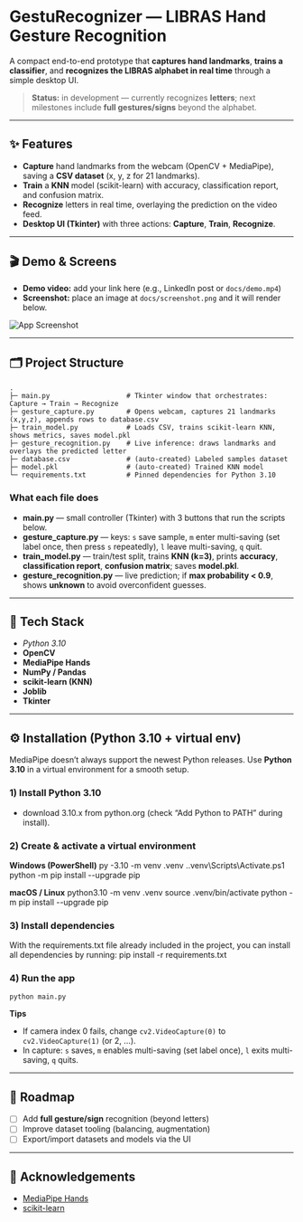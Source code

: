 # GestuRecognizer — LIBRAS Hand Gesture Recognition

A compact end-to-end prototype that **captures hand landmarks**, **trains a classifier**, and **recognizes the LIBRAS alphabet in real time** through a simple desktop UI.

> **Status:** in development — currently recognizes **letters**; next milestones include **full gestures/signs** beyond the alphabet.

---

## ✨ Features
- **Capture** hand landmarks from the webcam (OpenCV + MediaPipe), saving a **CSV dataset** (x, y, z for 21 landmarks).
- **Train** a **KNN** model (scikit-learn) with accuracy, classification report, and confusion matrix.
- **Recognize** letters in real time, overlaying the prediction on the video feed.
- **Desktop UI (Tkinter)** with three actions: **Capture**, **Train**, **Recognize**.

---

## 🎬 Demo & Screens
- **Demo video:** add your link here (e.g., LinkedIn post or `docs/demo.mp4`)
- **Screenshot:** place an image at `docs/screenshot.png` and it will render below.

![App Screenshot](docs/screenshot.png)

---

## 🗂️ Project Structure
    .
    ├─ main.py                   # Tkinter window that orchestrates: Capture → Train → Recognize
    ├─ gesture_capture.py        # Opens webcam, captures 21 landmarks (x,y,z), appends rows to database.csv
    ├─ train_model.py            # Loads CSV, trains scikit-learn KNN, shows metrics, saves model.pkl
    ├─ gesture_recognition.py    # Live inference: draws landmarks and overlays the predicted letter
    ├─ database.csv              # (auto-created) Labeled samples dataset
    ├─ model.pkl                 # (auto-created) Trained KNN model
    └─ requirements.txt          # Pinned dependencies for Python 3.10 

### What each file does
- **main.py** — small controller (Tkinter) with 3 buttons that run the scripts below.
- **gesture_capture.py** — keys: `s` save sample, `m` enter multi-saving (set label once, then press `s` repeatedly), `l` leave multi-saving, `q` quit.
- **train_model.py** — train/test split, trains **KNN (k=3)**, prints **accuracy**, **classification report**, **confusion matrix**; saves **model.pkl**.
- **gesture_recognition.py** — live prediction; if **max probability < 0.9**, shows **unknown** to avoid overconfident guesses.

---

## 🧰 Tech Stack
- *Python 3.10* 
- **OpenCV**
- **MediaPipe Hands**
- **NumPy / Pandas**
- **scikit-learn (KNN)**
- **Joblib**
- **Tkinter**

---

## ⚙️ Installation (Python 3.10 + virtual env)

MediaPipe doesn’t always support the newest Python releases. Use **Python 3.10** in a virtual environment for a smooth setup.

### 1) Install Python 3.10
-  download 3.10.x from python.org (check “Add Python to PATH” during install).

### 2) Create & activate a virtual environment

**Windows (PowerShell)**
    py -3.10 -m venv .venv
    .\.venv\Scripts\Activate.ps1
    python -m pip install --upgrade pip

**macOS / Linux**
    python3.10 -m venv .venv
    source .venv/bin/activate
    python -m pip install --upgrade pip

### 3) Install dependencies

With the requirements.txt file already included in the project, you can install all dependencies by running:
    pip install -r requirements.txt

### 4) Run the app
    python main.py

**Tips**
- If camera index 0 fails, change `cv2.VideoCapture(0)` to `cv2.VideoCapture(1)` (or 2, …).
- In capture: `s` saves, `m` enables multi-saving (set label once), `l` exits multi-saving, `q` quits.

---

## 🧭 Roadmap
- [ ] Add **full gesture/sign** recognition (beyond letters)
- [ ] Improve dataset tooling (balancing, augmentation)
- [ ] Export/import datasets and models via the UI

---

## 🤝 Acknowledgements
- [MediaPipe Hands](https://developers.google.com/mediapipe)
- [scikit-learn](https://scikit-learn.org/)
